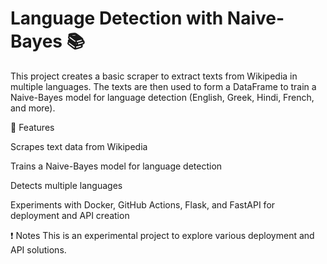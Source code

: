 # Language Detection with Naive-Bayes 📚

This project creates a basic scraper to extract texts from Wikipedia in multiple languages. The texts are then used to form a DataFrame to train a Naive-Bayes model for language detection (English, Greek, Hindi, French, and more).

🎯 Features

Scrapes text data from Wikipedia

Trains a Naive-Bayes model for language detection

Detects multiple languages

Experiments with Docker, GitHub Actions, Flask, and FastAPI for deployment and API creation


❗ Notes
This is an experimental project to explore various deployment and API solutions.
